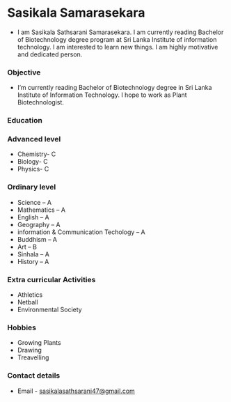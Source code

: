 # Sasikala Samarasekara
- I am Sasikala Sathsarani Samarasekara. I am currently reading Bachelor of Biotechnology degree program at Sri Lanka Institute of information technology. I am interested to learn new things. I am highly motivative and dedicated person.
### Objective 
- I’m currently reading Bachelor of Biotechnology degree in Sri Lanka 
Institute of Information Technology. I hope to work as Plant 
Biotechnologist.
### Education
### Advanced level
- Chemistry- C
- Biology- C
- Physics- C
### Ordinary level
- Science – A
- Mathematics – A
- English – A
- Geography – A
- information & Communication Techology – A
- Buddhism – A
- Art – B
- Sinhala – A
- History – A
### Extra curricular Activities
- Athletics
- Netball
- Environmental Society
### Hobbies
- Growing Plants
- Drawing
- Treavelling
### Contact details
- Email - sasikalasathsarani47@gmail.com

